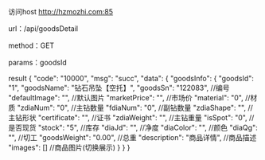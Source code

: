 访问host http://hzmozhi.com:85

url：/api/goodsDetail

method：GET

params：goodsId

result
{
    "code": "10000",
    "msg": "succ",
    "data": {
        "goodsInfo": {
            "goodsId": "1",
            "goodsName": "钻石吊坠【空托】",
            "goodsSn": "122083",                            //编号
            "defaultImage": "",                             //默认图片
            "marketPrice": "",                              //市场价
            "material": "0",                                //材质
            "zdiaNum": "0",                                 //主钻数量
            "fdiaNum": "0",                                 //副钻数量
            "zdiaShape": "",                                //主钻形状
            "certificate": "",                              //证书
            "zdiaWeight": "",                               //主钻重量
            "isSpot": "0",                                  //是否现货
            "stock": "5",                                   //库存
            "diaJd": "",                                    //净度
            "diaColor": "",                                 //颜色
            "diaQg": "",                                    //切工
            "goodsWeight": "0.00",                          //总重
            "description": "商品详情",                       //商品描述
            "images": []                                    //商品图片(切换展示)
        }
    }
}